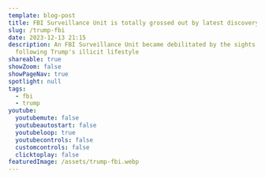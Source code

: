 ```yaml
---
template: blog-post
title: FBI Surveillance Unit is totally grossed out by latest discovery
slug: /trump-fbi
date: 2023-12-13 21:15
description: An FBI Surveillance Unit became debilitated by the sights of while
  following Trump's illicit lifestyle
shareable: true
showZoom: false
showPageNav: true
spotlight: null
tags:
  - fbi
  - trump
youtube:
  youtubemute: false
  youtubeautostart: false
  youtubeloop: true
  youtubecontrols: false
  customcontrols: false
  clicktoplay: false
featuredImage: /assets/trump-fbi.webp
---
```

